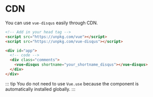 # CDN

You can use `vue-disqus` easily through CDN.

```html
<!-- Add in your head tag -->
<script src="https://unpkg.com/vue"></script>
<script src="https://unpkg.com/vue-disqus"></script>
```

```html
<div id="app">
  <!-- code -->
  <div class="comments">
    <vue-disqus shortname="your_shortname_disqus"></vue-disqus>
  </div>
</div>
```

::: tip
You do not need to use `Vue.use` because the component is automatically installed globally.
::: 